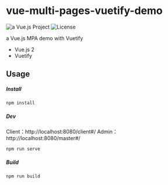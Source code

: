 # vue-multi-pages-vuetify-demo

![a Vue.js Project](https://img.shields.io/badge/Vue.js-Front--End-a78bfa.svg?logo=Vue.js&style=flat-square)  ![License](https://img.shields.io/badge/License-MIT-0284c7.svg?logo=&style=flat-square)

a Vue.js MPA demo with Vuetify

+ Vue.js 2
+ Vuetify



## Usage

##### Install

```bash
npm install
```

##### Dev

Client：http://localhost:8080/client#/
Admin：http://localhost:8080/master#/

```bash
npm run serve
```

##### Build

```bash
npm run build
```
